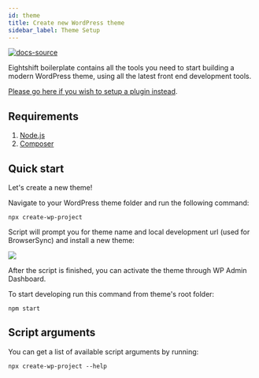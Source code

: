 ```yaml
---
id: theme
title: Create new WordPress theme
sidebar_label: Theme Setup
---
```


[![docs-source](https://img.shields.io/badge/source-eigthshift--frontend--libs-yellow?style=for-the-badge&logo=javascript)](https://github.com/infinum/eightshift-frontend-libs/tree/develop/setup/create-wp-project)

Eightshift boilerplate contains all the tools you need to start building a modern WordPress theme, using all the latest front end development tools.

[Please go here if you wish to setup a plugin instead](plugin).

## Requirements

1. [Node.js](https://nodejs.org/en/)
2. [Composer](https://getcomposer.org/)

## Quick start
Let's create a new theme!

Navigate to your WordPress theme folder and run the following command:

```
npx create-wp-project
```

Script will prompt you for theme name and local development url (used for BrowserSync) and install a new theme:

![](https://raw.githubusercontent.com/infinum/eightshift-frontend-libs/develop/package/setup.gif)

After the script is finished, you can activate the theme through WP Admin Dashboard.

To start developing run this command from theme's root folder:

```
npm start
```

## Script arguments

You can get a list of available script arguments by running:

```
npx create-wp-project --help
```
